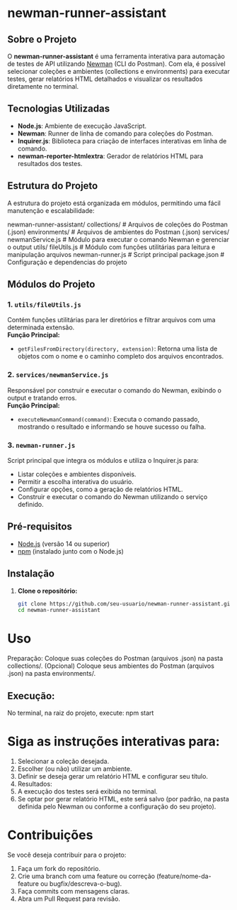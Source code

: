 # newman-runner-assistant

## Sobre o Projeto
O **newman-runner-assistant** é uma ferramenta interativa para automação de testes de API utilizando [Newman](https://www.npmjs.com/package/newman) (CLI do Postman). 
Com ela, é possível selecionar coleções e ambientes (collections e environments) para executar testes, gerar relatórios HTML detalhados e visualizar os resultados diretamente no terminal.

## Tecnologias Utilizadas
- **Node.js**: Ambiente de execução JavaScript.
- **Newman**: Runner de linha de comando para coleções do Postman.
- **Inquirer.js**: Biblioteca para criação de interfaces interativas em linha de comando.
- **newman-reporter-htmlextra**: Gerador de relatórios HTML para resultados dos testes.

## Estrutura do Projeto
A estrutura do projeto está organizada em módulos, permitindo uma fácil manutenção e escalabilidade:

newman-runner-assistant/
collections/               # Arquivos de coleções do Postman (.json)
environments/              # Arquivos de ambientes do Postman (.json)
services/ newmanService.js # Módulo para executar o comando Newman e gerenciar o output
utils/ fileUtils.js        # Módulo com funções utilitárias para leitura e manipulação arquivos
newman-runner.js           # Script principal
 package.json              # Configuração e dependencias do projeto



## Módulos do Projeto

### 1. `utils/fileUtils.js`
Contém funções utilitárias para ler diretórios e filtrar arquivos com uma determinada extensão.  
**Função Principal:**  
- `getFilesFromDirectory(directory, extension)`: Retorna uma lista de objetos com o nome e o caminho completo dos arquivos encontrados.

### 2. `services/newmanService.js`
Responsável por construir e executar o comando do Newman, exibindo o output e tratando erros.  
**Função Principal:**  
- `executeNewmanCommand(command)`: Executa o comando passado, mostrando o resultado e informando se houve sucesso ou falha.

### 3. `newman-runner.js`
Script principal que integra os módulos e utiliza o Inquirer.js para:
- Listar coleções e ambientes disponíveis.
- Permitir a escolha interativa do usuário.
- Configurar opções, como a geração de relatórios HTML.
- Construir e executar o comando do Newman utilizando o serviço definido.

## Pré-requisitos
- [Node.js](https://nodejs.org/) (versão 14 ou superior)
- [npm](https://www.npmjs.com/) (instalado junto com o Node.js)

## Instalação
1. **Clone o repositório:**
   ```bash
   git clone https://github.com/seu-usuario/newman-runner-assistant.git
   cd newman-runner-assistant

# Uso
Preparação:
Coloque suas coleções do Postman (arquivos .json) na pasta collections/.
(Opcional) Coloque seus ambientes do Postman (arquivos .json) na pasta environments/.
## Execução:
No terminal, na raiz do projeto, execute: npm start

# Siga as instruções interativas para:

1. Selecionar a coleção desejada.
2. Escolher (ou não) utilizar um ambiente.
3. Definir se deseja gerar um relatório HTML e configurar seu título.
4. Resultados:
5. A execução dos testes será exibida no terminal.
6. Se optar por gerar relatório HTML, este será salvo (por padrão, na pasta definida pelo Newman ou conforme a configuração do seu projeto).

# Contribuições
Se você deseja contribuir para o projeto:
1. Faça um fork do repositório.
2. Crie uma branch com uma feature ou correção (feature/nome-da-feature ou bugfix/descreva-o-bug).
3. Faça commits com mensagens claras.
4. Abra um Pull Request para revisão.

